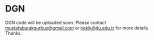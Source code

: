 # DGN
DGN code will be uploaded soon. Please contact mustafaburakgurbuz@gmail.com or irekik@itu.edu.tr for more details. Thanks.
